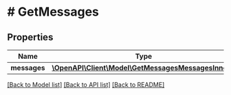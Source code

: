# # GetMessages

## Properties

Name | Type | Description | Notes
------------ | ------------- | ------------- | -------------
**messages** | [**\OpenAPI\Client\Model\GetMessagesMessagesInner[]**](GetMessagesMessagesInner.md) |  | [optional]

[[Back to Model list]](../../README.md#models) [[Back to API list]](../../README.md#endpoints) [[Back to README]](../../README.md)

